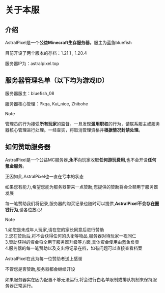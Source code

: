 # 关于本服

## 介绍

AstralPixel是一个**公益Minecraft生存服务器**，服主为蓝鱼bluefish

目前开设了两个版本的存档：1.21.1 , 1.20.4

服务器IP为：astralpixel.top

## 服务器管理名单（以下均为游戏ID）

服务器服主：bluefish_08

服务器核心管理：Pkqa, Kui_nice, Zhibohe

> [!NOTE]
> 管理员的行为接受**所有玩家**的监督。一旦发现**滥用职权**的行为，请联系服主或服务器核心管理进行处理。一经查实，将取消管理资格并**根据情况封禁处理**。

## 如何赞助服务器

AstralPixel是一个公益MC服务器,**永不**向玩家收取**任何游玩费用**,也不会开设**任何氪金服务**。

正因如此,AstralPixel也一直在亏本的状态

如果您有能力,希望您能为服务器带来一点赞助,您提供的赞助将会全额用于服务器发展

每一笔赞助我们将记录,服务器的购买记录也随时可以提供,**AstralPixel不会存在圈钱行为**,请各位放心!
> [!NOTE]
> 1.如您是未成年人玩家,请在您的家长同意后进行赞助<br>
> 2.您在赞助后,将不会获得任何的头衔等物品,服务器对待玩家一视同仁<br>
> 3.赞助获得的资金将全用于服务器升级等方面,具体资金使用由蓝鱼负责<br>
> 4.服务器的每一笔赞助以及支出将记录在档，如有问题可以直接查看档案

AstralPixel在此为每一位赞助者送上感谢

不管您是否赞助,服务器都会继续开设

如果服务器实在因为配置不够无法运行,将会进行白名单限制或排队机制来保持服务器正常运行。
